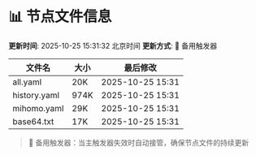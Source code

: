 # 📊 节点文件信息

**更新时间**: 2025-10-25 15:31:32 北京时间
**更新方式**: 🔄 备用触发器

| 文件名 | 大小 | 最后修改 |
|--------|------|----------|
| all.yaml | 20K | 2025-10-25 15:31 |
| history.yaml | 974K | 2025-10-25 15:31 |
| mihomo.yaml | 29K | 2025-10-25 15:31 |
| base64.txt | 17K | 2025-10-25 15:31 |

> 🔄 备用触发器：当主触发器失效时自动接管，确保节点文件的持续更新
